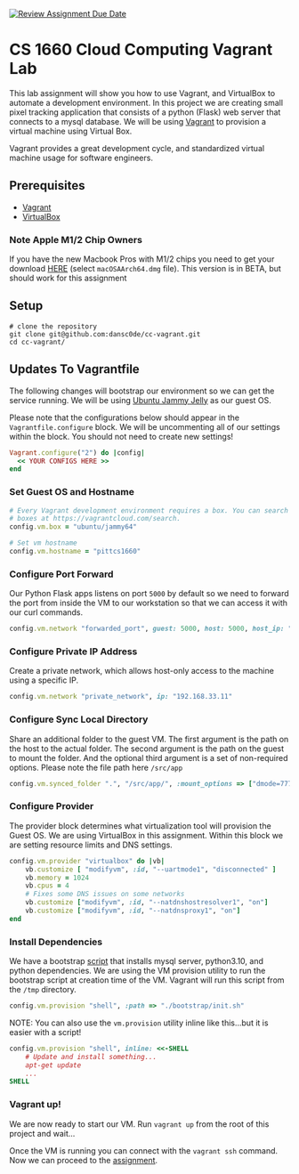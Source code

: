[![Review Assignment Due Date](https://classroom.github.com/assets/deadline-readme-button-24ddc0f5d75046c5622901739e7c5dd533143b0c8e959d652212380cedb1ea36.svg)](https://classroom.github.com/a/vXTWAocM)
# CS 1660 Cloud Computing Vagrant Lab
This lab assignment will show you how to use Vagrant, and VirtualBox to automate a development environment. In this project we are creating small pixel tracking application that consists of a python (Flask) web server that connects to a mysql database. We will be using [Vagrant](https://developer.hashicorp.com/vagrant/docs) to provision a virtual machine using Virtual Box.

Vagrant provides a great development cycle, and standardized virtual machine usage for software engineers.

## Prerequisites
- [Vagrant](https://developer.hashicorp.com/vagrant/docs/installation)
- [VirtualBox](https://www.virtualbox.org/wiki/Downloads)

### Note Apple M1/2 Chip Owners
If you have the new Macbook Pros with M1/2 chips you need to get your download [HERE](https://download.virtualbox.org/virtualbox/7.0.0_BETA3/) (select `macOSAArch64.dmg` file). This version is in BETA, but should work for 
this assignment

## Setup
```shell
# clone the repository
git clone git@github.com:dansc0de/cc-vagrant.git
cd cc-vagrant/
```

## Updates To Vagrantfile
The following changes will bootstrap our environment so we can get the service running. We will be using [Ubuntu Jammy Jelly](https://releases.ubuntu.com/jammy/) as our guest OS. 

Please note that the configurations below should appear in the `Vagrantfile.configure` block. We will be uncommenting all of our settings within the block. You should not need 
to create new settings!
```ruby
Vagrant.configure("2") do |config|
  << YOUR CONFIGS HERE >>
end
```

### Set Guest OS and Hostname 

```ruby
# Every Vagrant development environment requires a box. You can search for
# boxes at https://vagrantcloud.com/search.
config.vm.box = "ubuntu/jammy64"

# Set vm hostname
config.vm.hostname = "pittcs1660"
```

### Configure Port Forward

Our Python Flask apps listens on port `5000` by default so we need to forward the port from
inside the VM to our workstation so that we can access it with our curl commands.

```ruby
config.vm.network "forwarded_port", guest: 5000, host: 5000, host_ip: "127.0.0.1"
```

### Configure Private IP Address
Create a private network, which allows host-only access to the machine using a specific IP.

```ruby
config.vm.network "private_network", ip: "192.168.33.11"
```

### Configure Sync Local Directory
Share an additional folder to the guest VM. The first argument is the path on the host to the actual folder. 
The second argument is the path on the guest to mount the folder. And the optional third argument is a set of non-required options.
Please note the file path here `/src/app`
```ruby
config.vm.synced_folder ".", "/src/app/", :mount_options => ["dmode=777", "fmode=666"]
```

### Configure Provider
The provider block determines what virtualization tool will provision the Guest OS. We are using VirtualBox in this assignment. Within this block 
we are setting resource limits and DNS settings. 

```ruby
config.vm.provider "virtualbox" do |vb|
    vb.customize [ "modifyvm", :id, "--uartmode1", "disconnected" ]
    vb.memory = 1024
    vb.cpus = 4
    # Fixes some DNS issues on some networks
    vb.customize ["modifyvm", :id, "--natdnshostresolver1", "on"]
    vb.customize ["modifyvm", :id, "--natdnsproxy1", "on"]
end
```

### Install Dependencies
We have a bootstrap [script](./bootstrap/init.sh) that installs mysql server, python3.10, and python dependencies. 
We are using the VM provision utility to run the bootstrap script at creation time of the VM. Vagrant will run this script 
from the `/tmp` directory.

```ruby
config.vm.provision "shell", :path => "./bootstrap/init.sh"
```

NOTE: You can also use the `vm.provision` utility inline like this...but it is easier with a script!

```ruby
config.vm.provision "shell", inline: <<-SHELL
    # Update and install something...
    apt-get update
    ...    
SHELL
```

### Vagrant up!
We are now ready to start our VM. Run `vagrant up` from the root of this project and wait...

Once the VM is running you can connect with the `vagrant ssh` command. Now we can proceed to the [assignment](./docs/assignment.md).
